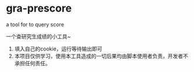 # gra-prescore
a tool for to query score

一个查研究生成绩的小工具~


1. 填入自己的cookie，运行等待输出即可
2. 本项目仅供学习，使用本工具造成的一切后果均由脚本使用者负责，开发者不承担任何责任。
